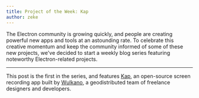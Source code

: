 ```yaml
---
title: Project of the Week: Kap
author: zeke
---
```


The Electron community is growing quickly, and people are creating powerful
new apps and tools at an astounding rate. To celebrate this creative momentum
and keep the community informed of some of these new projects, we've decided to
start a weekly blog series featuring noteworthy Electron-related projects.

---

This post is the first in the series, and features [Kap](https://getkap.co/),
an open-source screen recording app built by [Wulkano](https://wulkano.com/),
a geodistributed team of freelance designers and developers.
